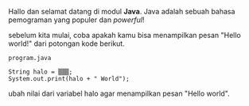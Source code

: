 Hallo dan selamat datang di modul **Java**. Java adalah sebuah bahasa pemograman yang populer dan *powerful*!

sebelum kita mulai, coba apakah kamu bisa menampilkan pesan "Hello world!" dari potongan kode berikut.

`program.java`

```
String halo = ▒▒▒;
System.out.print(halo + " World");
```

ubah nilai dari variabel halo agar menampilkan pesan "Hello world".
